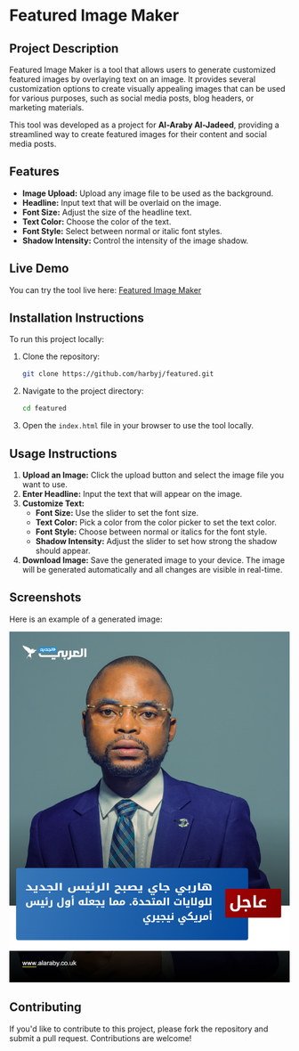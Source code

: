 # Featured Image Maker

## Project Description
Featured Image Maker is a tool that allows users to generate customized featured images by overlaying text on an image. It provides several customization options to create visually appealing images that can be used for various purposes, such as social media posts, blog headers, or marketing materials.

This tool was developed as a project for **Al-Araby Al-Jadeed**, providing a streamlined way to create featured images for their content and social media posts.

## Features
- **Image Upload:** Upload any image file to be used as the background.
- **Headline:** Input text that will be overlaid on the image.
- **Font Size:** Adjust the size of the headline text.
- **Text Color:** Choose the color of the text.
- **Font Style:** Select between normal or italic font styles.
- **Shadow Intensity:** Control the intensity of the image shadow.

## Live Demo
You can try the tool live here: [Featured Image Maker](https://harbyj.github.io/featured)

## Installation Instructions
To run this project locally:

1. Clone the repository:
    ```bash
    git clone https://github.com/harbyj/featured.git
    ```
2. Navigate to the project directory:
    ```bash
    cd featured
    ```
3. Open the `index.html` file in your browser to use the tool locally.

## Usage Instructions
1. **Upload an Image:** Click the upload button and select the image file you want to use.
2. **Enter Headline:** Input the text that will appear on the image.
3. **Customize Text:**
   - **Font Size:** Use the slider to set the font size.
   - **Text Color:** Pick a color from the color picker to set the text color.
   - **Font Style:** Choose between normal or italics for the font style.
   - **Shadow Intensity:** Adjust the slider to set how strong the shadow should appear.
4. **Download Image:** Save the generated image to your device.
The image will be generated automatically and all changes are visible in real-time.

## Screenshots
Here is an example of a generated image:

![Sample Featured Image](./Featured_image_sample.png)

## Contributing
If you'd like to contribute to this project, please fork the repository and submit a pull request. Contributions are welcome!
